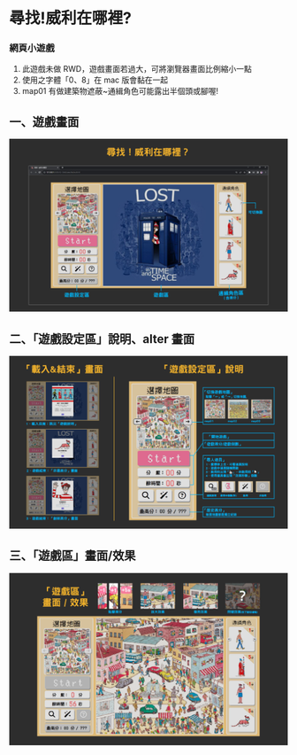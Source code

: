 # 尋找!威利在哪裡?

### 網頁小遊戲

1. 此遊戲未做 RWD，遊戲畫面若過大，可將瀏覽器畫面比例縮小一點
2. 使用之字體「0、8」在 mac 版會黏在一起
3. map01 有做建築物遮蔽~通緝角色可能露出半個頭或腳喔!

## 一、遊戲畫面

![遊戲說明1](https://raw.githubusercontent.com/Leileisme/ClickGame-JQ/main/image/readme/readme_01.png)

## 二、「遊戲設定區」說明、alter 畫面

![遊戲說明2](https://raw.githubusercontent.com/Leileisme/ClickGame-JQ/main/image/readme/readme_02.png)

## 三、「遊戲區」畫面/效果

![遊戲說明3](https://raw.githubusercontent.com/Leileisme/ClickGame-JQ/main/image/readme/readme_03.png)

